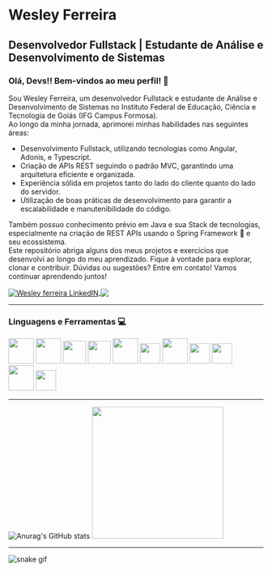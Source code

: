 <h1>
  Wesley Ferreira
</h1>
  
<div>
  <h2>Desenvolvedor Fullstack | Estudante de Análise e Desenvolvimento de Sistemas</h2>
  <h3>
    Olá, Devs!! Bem-vindos ao meu perfil! 👋
  </h3>
  <p>
    Sou Wesley Ferreira, um desenvolvedor Fullstack e estudante de Análise e Desenvolvimento de Sistemas no Instituto Federal de Educação, Ciência e Tecnologia de Goiás (IFG Campus Formosa).
    <br>
    Ao longo da minha jornada, aprimorei minhas habilidades nas seguintes áreas:
  </p>
  <ul>
    <li>
      Desenvolvimento Fullstack, utilizando tecnologias como Angular, Adonis, e Typescript.
    </li>
    <li>
      Criação de APIs REST seguindo o padrão MVC, garantindo uma arquitetura eficiente e organizada.
    </li>
    <li>
      Experiência sólida em projetos tanto do lado do cliente quanto do lado do servidor.
    </li>
    <li>
      Utilização de boas práticas de desenvolvimento para garantir a escalabilidade e manutenibilidade do código.
    </li>
  </ul>
  <p>
    Também possuo conhecimento prévio em Java e sua Stack de tecnologias, especialmente na criação de REST APIs usando o Spring Framework 🍃 e seu ecossistema.
    <br>
    Este repositório abriga alguns dos meus projetos e exercícios que desenvolvi ao longo do meu aprendizado. Fique à vontade para explorar, clonar e contribuir. Dúvidas ou sugestões? Entre em contato! Vamos continuar aprendendo juntos!
  </p>
</div>

<div style="display: inline;">   
<a href="https://www.linkedin.com/in/wesley-fsa/" target="_blank">
  <img align="center" alt="Wesley ferreira LinkedIN"  src="https://user-images.githubusercontent.com/103182935/233090907-b5032e4c-54b8-4708-b926-dbbef6a68dbc.svg" />
</a>
<a href="mailto:wesleyfsouza10@gmail.com"> <img align="center" src="https://img.shields.io/badge/-Gmail-%23333?style=for-the-badge&logo=gmail&logoColor=white" target="_blank"></a>
</div>

<hr>

<h3>
Linguagens e Ferramentas  💻
</h3>

<div style="display: block; margin-botom:20px; margin-right:50px;">
<img src="https://cdn.jsdelivr.net/gh/devicons/devicon/icons/adonisjs/adonisjs-original.svg"  width="50" height="50" /> 
<img src="https://cdn.jsdelivr.net/gh/devicons/devicon/icons/nodejs/nodejs-plain.svg"  width="50" height="50" /> 
<img src="https://cdn.jsdelivr.net/gh/devicons/devicon/icons/typescript/typescript-plain.svg"  width="45" height="45" /> 
<img src="https://cdn.jsdelivr.net/gh/devicons/devicon/icons/angularjs/angularjs-plain.svg"  width="45" height="45" /> 
<img src="https://cdn.jsdelivr.net/gh/devicons/devicon/icons/java/java-original-wordmark.svg"  width="50" height="50" /> 
<img src="https://cdn.jsdelivr.net/gh/devicons/devicon/icons/spring/spring-original.svg"  width="40" height="40"  />
<img src="https://cdn.jsdelivr.net/gh/devicons/devicon/icons/mongodb/mongodb-original.svg"   width="50" height="50"/>  
<img src="https://cdn.jsdelivr.net/gh/devicons/devicon/icons/postgresql/postgresql-original.svg"   width="40" height="40"/>
<img src="https://cdn.jsdelivr.net/gh/devicons/devicon/icons/mysql/mysql-original.svg" width="40" height="40" />
<img src="https://cdn.jsdelivr.net/gh/devicons/devicon/icons/docker/docker-original.svg"   width="50" height="50"/>
<img src="https://cdn.jsdelivr.net/gh/devicons/devicon/icons/git/git-original.svg" width="40" heigth = "40" />
  
 </div>

<hr>

<div style="display: inline;">
      
![Anurag's GitHub stats](https://github-readme-stats.vercel.app/api?username=wesleyfsousa01&show_icons-teste=true&theme=chartreuse-dark)
<img src="https://media1.giphy.com/media/qgQUggAC3Pfv687qPC/giphy.gif?cid=ecf05e47kahcov42ppki6jsen2876ethmdyz7r7ny9v937v4&rid=giphy.gif&ct=g" width="260"/>
</div>
<hr>

![snake gif](https://github.com/wesleyfsousa01/wesleyfsousa01/blob/output/github-contribution-grid-snake.svg)
